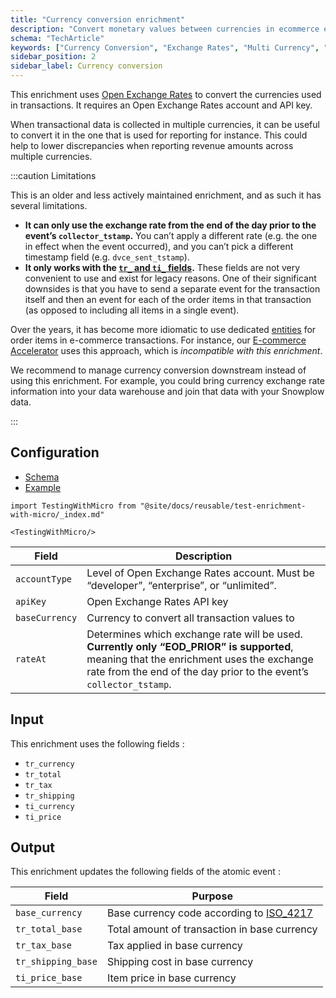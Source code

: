 ```yaml
---
title: "Currency conversion enrichment"
description: "Convert monetary values between currencies in ecommerce events for consistent financial analysis and reporting."
schema: "TechArticle"
keywords: ["Currency Conversion", "Exchange Rates", "Multi Currency", "Financial Data", "Currency Analytics", "Conversion Rates"]
sidebar_position: 2
sidebar_label: Currency conversion
---
```


This enrichment uses [Open Exchange Rates](https://openexchangerates.org/) to convert the currencies used in transactions. It requires an Open Exchange Rates account and API key.

When transactional data is collected in multiple currencies, it can be useful to convert it in the one that is used for reporting for instance. This could help to lower discrepancies when reporting revenue amounts across multiple currencies.

:::caution Limitations

This is an older and less actively maintained enrichment, and as such it has several limitations.

* **It can only use the exchange rate from the end of the day prior to the event’s `collector_tstamp`.** You can’t apply a different rate (e.g. the one in effect when the event occurred), and you can’t pick a different timestamp field (e.g. `dvce_sent_tstamp`).
* **It only works with the [`tr_` and `ti_` fields](/docs/fundamentals/canonical-event/index.md#e-commerce-transactions).** These fields are not very convenient to use and exist for legacy reasons. One of their significant downsides is that you have to send a separate event for the transaction itself and then an event for each of the order items in that transaction (as opposed to including all items in a single event).

Over the years, it has become more idiomatic to use dedicated [entities](/docs/fundamentals/entities/index.md) for order items in e-commerce transactions. For instance, our [E-commerce Accelerator](https://docs.snowplow.io/accelerators/ecommerce/) uses this approach, which is _incompatible with this enrichment_.

We recommend to manage currency conversion downstream instead of using this enrichment. For example, you could bring currency exchange rate information into your data warehouse and join that data with your Snowplow data.

:::

## Configuration

- [Schema](https://github.com/snowplow/iglu-central/blob/master/schemas/com.snowplowanalytics.snowplow/currency_conversion_config/jsonschema/1-0-0)
- [Example](https://github.com/snowplow/enrich/blob/master/config/enrichments/currency_conversion_config.json)

```mdx-code-block
import TestingWithMicro from "@site/docs/reusable/test-enrichment-with-micro/_index.md"

<TestingWithMicro/>
```

| **Field** | **Description** |
| --- | --- |
| `accountType` | Level of Open Exchange Rates account. Must be “developer”, “enterprise”, or “unlimited”. |
| `apiKey` | Open Exchange Rates API key |
| `baseCurrency` | Currency to convert all transaction values to |
| `rateAt` | Determines which exchange rate will be used. **Currently only “EOD_PRIOR” is supported**, meaning that the enrichment uses the exchange rate from the end of the day prior to the event’s `collector_tstamp`. |

## Input

This enrichment uses the following fields :

- `tr_currency`
- `tr_total`
- `tr_tax`
- `tr_shipping`
- `ti_currency`
- `ti_price`

## Output

This enrichment updates the following fields of the atomic event :

| Field | Purpose |
| --- | --- |
| `base_currency` | Base currency code according to [ISO_4217](https://en.wikipedia.org/wiki/ISO_4217#Active_codes) |
| `tr_total_base` | Total amount of transaction in base currency |
| `tr_tax_base` | Tax applied in base currency |
| `tr_shipping_base` | Shipping cost in base currency |
| `ti_price_base` | Item price in base currency |
